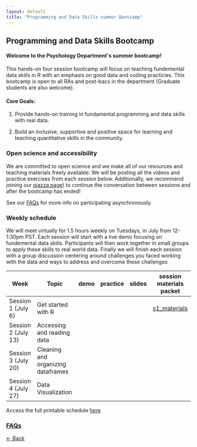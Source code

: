 ```yaml
---
layout: default
title: "Programming and Data Skills summer Bootcamp"
---
```


## Programming and Data Skills Bootcamp
#### Welcome to the Psychology Department's summer bootcamp! 
This hands-on four session bootcamp will focus on teaching fundemental data skills in R with an emphasis on good data and coding practicies. This bootcamp is open to all RAs and post-bacs in the department (Graduate students are also welcome).

#### Core Goals:
1) Provide hands-on training in fundamental programming and data skills with real data.  

2) Build an inclusive, supportive and positive space for learning and teaching quantitative skills in the community. 

### Open science and accessibility
We are committed to open science and we make all of our resources and teaching materials freely available. We will be posting all the videos and practice exercises from each session below. Additionally, we recommend joining our [piazza page](https://piazza.com/class/kqgzwi37jc6c)) to continue the conversation between sessions and after the bootcamp has ended!  

See our [FAQs](https://ucb-psychology-quack.github.io/site/summer_bootcamp/FAQs) for more info on participating asynchronously.

### Weekly schedule

We will meet virtually for 1.5 hours weekly on Tuesdays, in July from 12-1:30pm PST. 
Each session will start with a live demo focusing on fundemental data skills. Participants will then work together in small groups to apply these skills to real world data. Finally we will finish each session with a group discussion centering around challenges you faced working with the data and ways to address and overcome these challenges

|  Week | Topic | demo  |  practice | slides|session materials packet|
| ------|-------|------- |  ------|-------|-------|
| Session 1 (July 6) |Get started with R| | | |[s1_materials](session_1.zip) |
| Session 2 (July 13) |Accessing and reading data| | | | |
| Session 3 (July 20)|Cleaning and organizing dataframes| | | | |
| Session 4 (July 27) |Data Visualization| | | | |

Access the full printable schedule [here](2021_bootcampschedule.png)

### [FAQs](https://ucb-psychology-quack.github.io/site/summer_bootcamp/FAQs)

[<- Back](https://ucb-psychology-quack.github.io/site)
